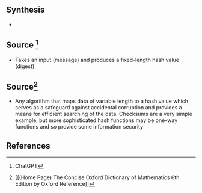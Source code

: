 ## Synthesis
- 
## Source [^1]
- Takes an input (message) and produces a fixed-length hash value (digest)

## Source[^2]
- Any algorithm that maps data of variable length to a hash value which serves as a safeguard against accidental corruption and provides a means for efficient searching of the data. Checksums are a very simple example, but more sophisticated hash functions may be one-way functions and so provide some information security
## References

[^1]: ChatGPT
[^2]: [[(Home Page) The Concise Oxford Dictionary of Mathematics 6th Edition by Oxford Reference]]